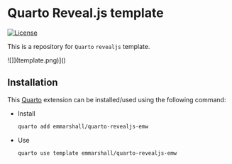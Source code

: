 # Quarto Reveal.js template

<!-- badges: start -->
[![License]()](LICENSE)
<!-- badges: end -->

This is a repository for `Quarto` `revealjs` template.

![]](template.png)]()

## Installation

This [Quarto](quarto.org) extension can be installed/used using the following command:

- Install
  ```bash
  quarto add emmarshall/quarto-revealjs-emw
  ```
- Use
  ```bash
  quarto use template emmarshall/quarto-revealjs-emw
  ```
